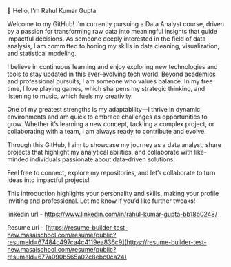 👋 Hello, I'm Rahul Kumar Gupta

Welcome to my GitHub! I'm currently pursuing a Data Analyst course, driven by a passion for transforming raw data into meaningful insights that guide impactful decisions. As someone deeply interested in the field of data analysis, I am committed to honing my skills in data cleaning, visualization, and statistical modeling.

I believe in continuous learning and enjoy exploring new technologies and tools to stay updated in this ever-evolving tech world. Beyond academics and professional pursuits, I am someone who values balance. In my free time, I love playing games, which sharpens my strategic thinking, and listening to music, which fuels my creativity.

One of my greatest strengths is my adaptability—I thrive in dynamic environments and am quick to embrace challenges as opportunities to grow. Whether it’s learning a new concept, tackling a complex project, or collaborating with a team, I am always ready to contribute and evolve.

Through this GitHub, I aim to showcase my journey as a data analyst, share projects that highlight my analytical abilities, and collaborate with like-minded individuals passionate about data-driven solutions.

Feel free to connect, explore my repositories, and let’s collaborate to turn ideas into impactful projects!

This introduction highlights your personality and skills, making your profile inviting and professional. Let me know if you’d like further tweaks!

linkedin url - https://www.linkedin.com/in/rahul-kumar-gupta-bb18b0248/

Resume url - [https://resume-builder-test-new.masaischool.com/resume/public?resumeId=67484c497ca4c4119ea836c9](https://resume-builder-test-new.masaischool.com/resume/public?resumeId=677a090b565a02c8ebc0ca24)










